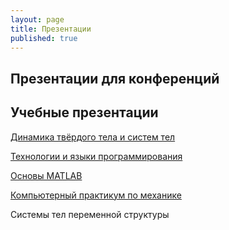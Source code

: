 ```yaml
---
layout: page
title: Презентации
published: true
---
```


## Презентации для конференций


## Учебные презентации

[Динамика твёрдого тела и систем тел](multibody.md)

[Технологии и языки программирования](python.md)

[Основы MATLAB](matlab.md)

[Компьютерный практикум по механике](comp_mechanics.md)

Системы тел переменной структуры

